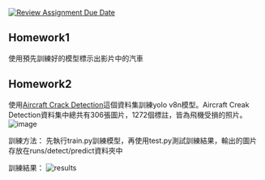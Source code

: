 [![Review Assignment Due Date](https://classroom.github.com/assets/deadline-readme-button-24ddc0f5d75046c5622901739e7c5dd533143b0c8e959d652212380cedb1ea36.svg)](https://classroom.github.com/a/4sJVECVc)
## Homework1
使用預先訓練好的模型標示出影片中的汽車
## Homework2
使用[Aircraft Crack Detection]("https://universe.roboflow.com/phd-xwduy/aircraft-crack-detection")這個資料集訓練yolo v8n模型。Aircraft Creak Detection資料集中總共有306張圖片，1272個標註，皆為飛機受損的照片。
![image](https://github.com/mvclab-ntust-course/course4-samlai9783-1/assets/95666854/b7224409-fd24-4695-893b-f1e66815500e)

訓練方法：
先執行train.py訓練模型，再使用test.py測試訓練結果，輸出的圖片存放在runs/detect/predict資料夾中

訓練結果：
![results](https://github.com/mvclab-ntust-course/course4-samlai9783-1/assets/95666854/0eefb7f2-93de-43a4-919e-6ecda597df59)

